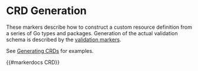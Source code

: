 # CRD Generation

These markers describe how to construct a custom resource definition from
a series of Go types and packages.  Generation of the actual validation
schema is described by the [validation markers](./crd-validation.md).

See [Generating CRDs](../generating-crd.md) for examples.

{{#markerdocs CRD}}
